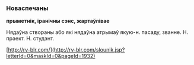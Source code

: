 ### Новаспечаны
**прыметнік, іранічны сэнс, жартаўлівае**

Нядаўна створаны або які нядаўна атрымаў якую-н. пасаду, званне. Н. праект. Н. студэнт.

<a rel="author">[http://rv-blr.com/](http://rv-blr.com/slounik.jsp?letterId=0&maskId=0&pageId=1932)</a>
